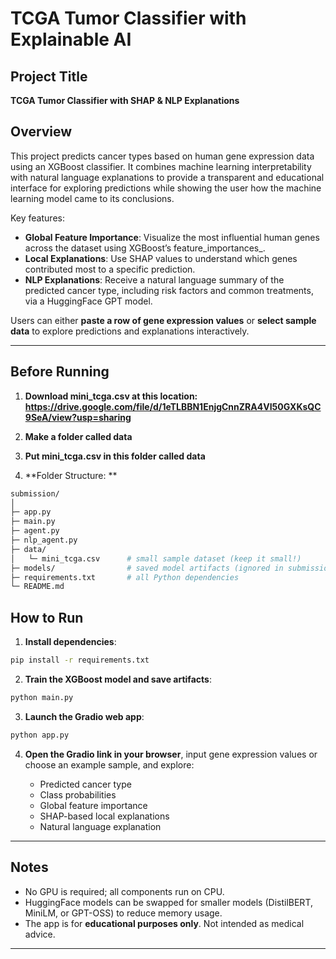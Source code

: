 # TCGA Tumor Classifier with Explainable AI

## Project Title

**TCGA Tumor Classifier with SHAP & NLP Explanations**

## Overview

This project predicts cancer types based on human gene expression data using an XGBoost classifier. It combines machine learning interpretability with natural language explanations to provide a transparent and educational interface for exploring predictions while showing the user how the machine learning model came to its conclusions.

Key features:

* **Global Feature Importance**: Visualize the most influential human genes across the dataset using XGBoost’s feature\_importances\_.
* **Local Explanations**: Use SHAP values to understand which genes contributed most to a specific prediction.
* **NLP Explanations**: Receive a natural language summary of the predicted cancer type, including risk factors and common treatments, via a HuggingFace GPT model.

Users can either **paste a row of gene expression values** or **select sample data** to explore predictions and explanations interactively.

---

## Before Running

1. **Download mini_tcga.csv at this location: https://drive.google.com/file/d/1eTLBBN1EnjgCnnZRA4VI50GXKsQC9SeA/view?usp=sharing**

2. **Make a folder called data**

3. **Put mini_tcga.csv in this folder called data**

4. **Folder Structure: **
```bash
submission/
│
├─ app.py                 
├─ main.py                
├─ agent.py               
├─ nlp_agent.py           
├─ data/
│   └─ mini_tcga.csv      # small sample dataset (keep it small!)
├─ models/                # saved model artifacts (ignored in submission)
├─ requirements.txt       # all Python dependencies
└─ README.md

```

## How to Run

1. **Install dependencies**:

```bash
pip install -r requirements.txt
```

2. **Train the XGBoost model and save artifacts**:

```bash
python main.py
```

3. **Launch the Gradio web app**:

```bash
python app.py
```

4. **Open the Gradio link in your browser**, input gene expression values or choose an example sample, and explore:

   * Predicted cancer type
   * Class probabilities
   * Global feature importance
   * SHAP-based local explanations
   * Natural language explanation

---

## Notes

* No GPU is required; all components run on CPU.
* HuggingFace models can be swapped for smaller models (DistilBERT, MiniLM, or GPT-OSS) to reduce memory usage.
* The app is for **educational purposes only**. Not intended as medical advice.


---
